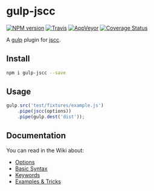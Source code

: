 gulp-jscc
======

[![NPM version](https://img.shields.io/npm/v/gulp-jscc.svg?style=flat-square)](https://www.npmjs.com/package/gulp-jscc)
[![Travis](https://img.shields.io/travis/gucong3000/gulp-jscc.svg?&label=Linux)](https://travis-ci.org/gucong3000/gulp-jscc)
[![AppVeyor](https://img.shields.io/appveyor/ci/gucong3000/gulp-jscc.svg?&label=Windows)](https://ci.appveyor.com/project/gucong3000/gulp-jscc)
[![Coverage Status](https://img.shields.io/coveralls/gucong3000/gulp-jscc.svg)](https://coveralls.io/r/gucong3000/gulp-jscc)

A [gulp](http://gulpjs.com/) plugin for [jscc](https://github.com/aMarCruz/jscc).

## Install

```bash
npm i gulp-jscc --save
```

## Usage

```js
gulp.src('test/fixtures/example.js')
	.pipe(jscc(options))
	.pipe(gulp.dest('dist'));
```

## Documentation

You can read in the Wiki about:

- [Options](https://github.com/aMarCruz/jscc/wiki/Options)
- [Basic Syntax](https://github.com/aMarCruz/jscc/wiki/Syntax)
- [Keywords](https://github.com/aMarCruz/jscc/wiki/Keywords)
- [Examples & Tricks](https://github.com/aMarCruz/jscc/wiki/Examples)

